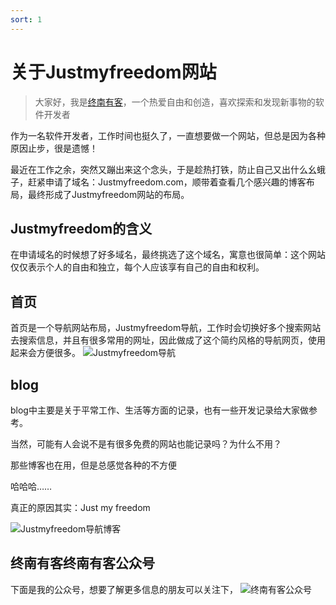 ```yaml
---
sort: 1
---
```

# 关于Justmyfreedom网站
> 大家好，我是[终南有客](https://justmyfreedom.com/)，一个热爱自由和创造，喜欢探索和发现新事物的软件开发者
>

作为一名软件开发者，工作时间也挺久了，一直想要做一个网站，但总是因为各种原因止步，很是遗憾！

最近在工作之余，突然又蹦出来这个念头，于是趁热打铁，防止自己又出什么幺蛾子，赶紧申请了域名：Justmyfreedom.com，顺带着查看几个感兴趣的博客布局，最终形成了Justmyfreedom网站的布局。
## Justmyfreedom的含义
在申请域名的时候想了好多域名，最终挑选了这个域名，寓意也很简单：这个网站仅仅表示个人的自由和独立，每个人应该享有自己的自由和权利。

## 首页
首页是一个导航网站布局，Justmyfreedom导航，工作时会切换好多个搜索网站去搜索信息，并且有很多常用的网址，因此做成了这个简约风格的导航网页，使用起来会方便很多。
![Justmyfreedom导航](https://image.justmyfreedom.com//static/assets/blog_img/微信截图_20230423140835min.png)

## blog
blog中主要是关于平常工作、生活等方面的记录，也有一些开发记录给大家做参考。

当然，可能有人会说不是有很多免费的网站也能记录吗？为什么不用？

那些博客也在用，但是总感觉各种的不方便

哈哈哈……

真正的原因其实：Just my freedom

![Justmyfreedom导航博客](https://image.justmyfreedom.com//static/assets/blog_img/微信截图_20230423142633min.png)

## 终南有客终南有客公众号
下面是我的公众号，想要了解更多信息的朋友可以关注下，
![终南有客公众号](https://image.justmyfreedom.com/static/assets/common/%E6%89%AB%E7%A0%81_%E6%90%9C%E7%B4%A2%E8%81%94%E5%90%88%E4%BC%A0%E6%92%AD%E6%A0%B7%E5%BC%8F-%E6%A0%87%E5%87%86%E8%89%B2%E7%89%88.png)